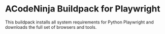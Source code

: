 # ACodeNinja Buildpack for Playwright

This buildpack installs all system requirements for Python Playwright and downloads the full set of browsers and tools.
